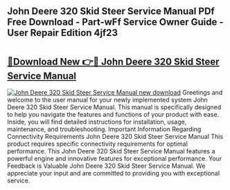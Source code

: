 ## John Deere 320 Skid Steer Service Manual PDf Free Download - Part-wFf Service Owner Guide - User Repair Edition 4jf23

# <h2><a href="http://bc21329.oget.top/?id=John+Deere+320+Skid+Steer+Service+Manual">🔗Download New 👉🔴 John Deere 320 Skid Steer Service Manual</a></h2>

[![John Deere 320 Skid Steer Service Manual new download](https://i.imgur.com/5g1atiW.png)](http://bc21329.oget.top/?id=John+Deere+320+Skid+Steer+Service+Manual)
Greetings and welcome to the user manual for your newly implemented system John Deere 320 Skid Steer Service Manual. This manual is specifically designed to help you navigate the features and functions of your product with ease. Inside, you will find detailed instructions for installation, usage, maintenance, and troubleshooting. Important Information Regarding Connectivity Requirements John Deere 320 Skid Steer Service Manual This product requires specific connectivity requirements for optimal performance. This John Deere 320 Skid Steer Service Manual features a powerful engine and innovative features for exceptional performance. Your Feedback is Valuable John Deere 320 Skid Steer Service Manual. We appreciate your input and are committed to providing you with exceptional service.

